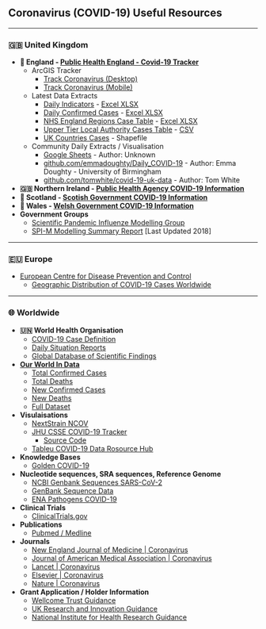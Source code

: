 ## Coronavirus (COVID-19) Useful Resources

<hr>

### 🇬🇧 United Kingdom
- **🏴󠁧󠁢󠁥󠁮󠁧󠁿 England - [Public Health England - Covid-19 Tracker](https://www.gov.uk/government/publications/covid-19-track-coronavirus-cases)**
    - ArcGIS Tracker
      - [Track Coronavirus (Desktop)](https://www.arcgis.com/apps/opsdashboard/index.html#/f94c3c90da5b4e9f9a0b19484dd4bb14)
      - [Track Coronavirus (Mobile)](https://www.arcgis.com/apps/opsdashboard/index.html#/ae5dda8f86814ae99dde905d2a9070ae)
    - Latest Data Extracts
      - [Daily Indicators](https://www.arcgis.com/home/item.html?id=bc8ee90225644ef7a6f4dd1b13ea1d67) - [Excel XLSX](https://www.arcgis.com/sharing/rest/content/items/bc8ee90225644ef7a6f4dd1b13ea1d67/data)
      - [Daily Confirmed Cases](https://www.arcgis.com/home/item.html?id=e5fd11150d274bebaaf8fe2a7a2bda11) - [Excel XLSX](https://www.arcgis.com/sharing/rest/content/items/e5fd11150d274bebaaf8fe2a7a2bda11/data)
      - [NHS England Regions Case Table](https://www.arcgis.com/home/item.html?id=ca796627a2294c51926865748c4a56e8) - [Excel XLSX](https://www.arcgis.com/sharing/rest/content/items/ca796627a2294c51926865748c4a56e8/data)
      - [Upper Tier Local Authority Cases Table](https://www.arcgis.com/home/item.html?id=b684319181f94875a6879bbc833ca3a6) - [CSV](https://www.arcgis.com/sharing/rest/content/items/b684319181f94875a6879bbc833ca3a6/data)
      - [UK Countries Cases](https://www.arcgis.com/home/item.html?id=0490914464f849108e87800f1fcf6d2a) - Shapefile
    - Community Daily Extracts / Visualisation
      - [Google Sheets](https://docs.google.com/spreadsheets/d/129bJR5Mgcr5qOQNc96CBWKFfjODToWKRiVKDEg5ybkU/edit#gid=259037066) - Author: Unknown
      - [github.com/emmadoughty/Daily_COVID-19](https://github.com/emmadoughty/Daily_COVID-19) - Author: Emma Doughty - University of Birmingham
      - [github.com/tomwhite/covid-19-uk-data](https://github.com/tomwhite/covid-19-uk-data) - Author: Tom White
- **🇬🇧 Northern Ireland - [Public Health Agency COVID-19 Information](https://www.publichealth.hscni.net/news/covid-19-coronavirus)**
- **🏴󠁧󠁢󠁳󠁣󠁴󠁿 Scotland - [Scotish Government COVID-19 Information](https://www.gov.scot/coronavirus-covid-19/)**
- **🏴󠁧󠁢󠁷󠁬󠁳󠁿 Wales - [Welsh Government COVID-19 Information](https://gov.wales/coronavirus)**
- **Government Groups**
    - [Scientific Pandemic Influenze Modelling Group](https://www.gov.uk/government/groups/scientific-pandemic-influenza-subgroup-on-modelling)
    - [SPI-M Modelling Summary Report](https://assets.publishing.service.gov.uk/government/uploads/system/uploads/attachment_data/file/756738/SPI-M_modelling_summary_final.pdf) [Last Updated 2018]

<hr>

### 🇪🇺 Europe
- [European Centre for Disease Prevention and Control](https://www.ecdc.europa.eu/en/novel-coronavirus-china)
  - [Geographic Distribution of COVID-19 Cases Worldwide](https://www.ecdc.europa.eu/en/publications-data/download-todays-data-geographic-distribution-covid-19-cases-worldwide)

<hr>

### 🌐 Worldwide
- **🇺🇳 World Health Organisation**
  - [COVID-19 Case Definition](https://apps.who.int/iris/bitstream/handle/10665/331231/WHO-2019-nCoV-SurveillanceGuidance-2020.4-eng.pdf?sequence=1&isAllowed=y)
  - [Daily Situation Reports](https://www.who.int/emergencies/diseases/novel-coronavirus-2019/situation-reports/)
  - [Global Database of Scientific Findings](https://worldhealthorg-my.sharepoint.com/personal/garnicacarrenoj_who_int/_layouts/15/onedrive.aspx?id=%2Fpersonal%2Fgarnicacarrenoj%5Fwho%5Fint%2FDocuments%2FCOVID%2D19%2DDatabase%2DFiles&originalPath=aHR0cHM6Ly93b3JsZGhlYWx0aG9yZy1teS5zaGFyZXBvaW50LmNvbS86ZjovZy9wZXJzb25hbC9nYXJuaWNhY2FycmVub2pfd2hvX2ludC9Fbnp4blNKdDY4cElxTEJ3UFlkcWtxY0IxS0hib0NBUUpSTjNta1R0M1pxREFBP3J0aW1lPTRZRnB0OVhKMTBn)
- **[Our World In Data](https://ourworldindata.org/coronavirus)**
  - [Total Confirmed Cases](https://covid.ourworldindata.org/data/total_cases.csv)
  - [Total Deaths](https://covid.ourworldindata.org/data/total_deaths.csv)
  - [New Confirmed Cases](https://covid.ourworldindata.org/data/new_cases.csv)
  - [New Deaths](https://covid.ourworldindata.org/data/new_deaths.csv)
  - [Full Dataset](https://covid.ourworldindata.org/data/full_data.csv)
- **Visulaisations**
  - [NextStrain NCOV](https://nextstrain.org/ncov)
  - [JHU CSSE COVID-19 Tracker](https://gisanddata.maps.arcgis.com/apps/opsdashboard/index.html#/bda7594740fd40299423467b48e9ecf6)
    - [Source Code](https://github.com/CSSEGISandData/COVID-19)
  - [Tableu COVID-19 Data Rosource Hub](https://public.tableau.com/profile/covid.19.data.resource.hub#!/vizhome/COVID-19Cases_15840488375320/COVID-19Cases)
- **Knowledge Bases**
  - [Golden COVID-19](https://golden.com/wiki/Cluster%3A_COVID-19-ZXJX9AR)
- **Nucleotide sequences, SRA sequences, Reference Genome**
  - [NCBI Genbank Sequences SARS-CoV-2](https://www.ncbi.nlm.nih.gov/genbank/sars-cov-2-seqs/)
  - [GenBank Sequence Data](https://www.ncbi.nlm.nih.gov/labs/virus/vssi/#/virus?SeqType_s=Nucleotide&VirusLineage_ss=Wuhan%20seafood%20market%20pneumonia%20virus,%20taxid:2697049)
  - [ENA Pathogens COVID-19](https://www.ebi.ac.uk/ena/pathogens/covid-19)
- **Clinical Trials**
  - [ClinicalTrials.gov](https://clinicaltrials.gov/ct2/results?cond=%22wuhan+coronavirus%22)
- **Publications**
  - [Pubmed / Medline](https://pubmed.ncbi.nlm.nih.gov/?term=%28%28wuhan%5BAll+Fields%5D+AND+%28%22coronavirus%22%5BMeSH+Terms%5D+OR+%22coronavirus%22%5BAll+Fields%5D%29%29+AND+2019%2F12%5BPDAT%5D+%3A+2030%5BPDAT%5D%29+OR+2019-nCoV%5BAll+Fields%5D+OR+2019nCoV%5BAll+Fields%5D+OR+COVID-19%5BAll+Fields%5D+OR+SARS-CoV-2%5BAll+Fields%5D)
- **Journals**
  - [New England Journal of Medicine | Coronavirus](https://www.nejm.org/coronavirus)
  - [Journal of American Medical Association | Coronavirus](https://jamanetwork.com/journals/jama/pages/coronavirus-alert)
  - [Lancet | Coronavirus](https://www.thelancet.com/coronavirus)
  - [Elsevier | Coronavirus](https://www.elsevier.com/connect/coronavirus-information-center)
  - [Nature | Coronavirus](https://www.nature.com/subjects/sars-virus)
- **Grant Application / Holder Information**
  - [Wellcome Trust Guidance](https://wellcome.ac.uk/grant-funding/guidance/coronavirus-covid-19-information-grant-applicants-and-grantholders)
  - [UK Research and Innovation Guidance](https://www.ukri.org/news/coronavirus-impact-on-ukri-supported-research/)
  - [National Institute for Health Research Guidance](https://www.nihr.ac.uk/news/dhsc-issues-guidance-on-the-impact-on-covid-19-on-research-funded-or-supported-by-nihr/24469)